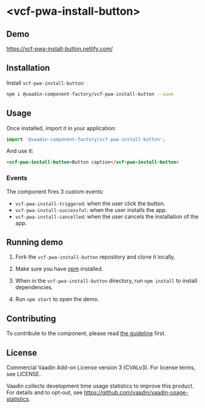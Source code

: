 # &lt;vcf-pwa-install-button&gt;

## Demo

https://vcf-pwa-install-button.netlify.com/

## Installation

Install `vcf-pwa-install-button`:

```sh
npm i @vaadin-component-factory/vcf-pwa-install-button --save
```

## Usage

Once installed, import it in your application:

```js
import '@vaadin-component-factory/vcf-pwa-install-button';
```

And use it:

```html
<vcf-pwa-install-button>Button caption</vcf-pwa-install-button>
```

### Events

The component fires 3 custom events:

- `vcf-pwa-install-triggered`: when the user click the button.
- `vcf-pwa-install-successful`: when the user installs the app.
- `vcf-pwa-install-cancelled`: when the user cancels the installation of the app.

## Running demo

1. Fork the `vcf-pwa-install-button` repository and clone it locally.

1. Make sure you have [npm](https://www.npmjs.com/) installed.

1. When in the `vcf-pwa-install-button` directory, run `npm install` to install dependencies.

1. Run `npm start` to open the demo.

## Contributing

To contribute to the component, please read [the guideline](https://github.com/vaadin/vaadin-core/blob/master/CONTRIBUTING.md) first.

## License

Commercial Vaadin Add-on License version 3 (CVALv3). For license terms, see LICENSE.

Vaadin collects development time usage statistics to improve this product. For details and to opt-out, see https://github.com/vaadin/vaadin-usage-statistics.
